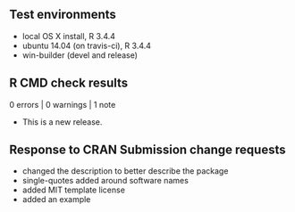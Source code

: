 ## Test environments
* local OS X install, R 3.4.4
* ubuntu 14.04 (on travis-ci), R 3.4.4
* win-builder (devel and release)

## R CMD check results

0 errors | 0 warnings | 1 note

* This is a new release.

## Response to CRAN Submission change requests

* changed the description to better describe the package 
* single-quotes added around software names
* added MIT template license
* added an example
